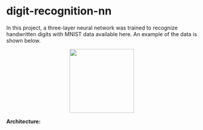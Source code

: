# digit-recognition-nn

In this project, a three-layer neural network was trained to recognize handwritten digits with MNIST data available here. An example of the data is shown below.

<p align="center">
  <img src="https://user-images.githubusercontent.com/4633154/36068808-5906266c-0eac-11e8-89be-1a05612582a6.jpg" width="170px" height="170px"/>
</p>

**Architecture:** 
